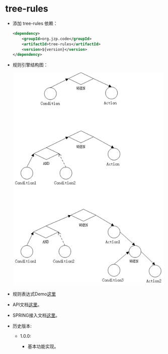 # tree-rules
+ 添加 tree-rules 依赖：

    ```xml
    <dependency>
        <groupId>org.jzp.code</groupId>
        <artifactId>tree-rules</artifactId>
        <version>${version}</version>
    </dependency>
    ```
    
+ 规则引擎结构图：

    ![](flow.png)

+ 规则表达式Demo[这里](src/test/resources/test.json)

+ API文档[这里](API.md)。

+ SPRING接入文档[这里](SPRING.md)。

+ 历史版本:

	+ 1.0.0:
		
		+ 基本功能实现。